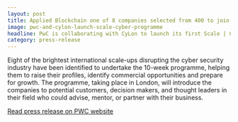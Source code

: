 ```yaml
---
layout: post
title: Applied Blockchain one of 8 companies selected from 400 to join PwC Scale | Cyber programme
image: pwc-and-cylon-launch-scale-cyber-programme
headline: PwC is collaborating with CyLon to launch its first Scale | Cyber programme to support high potential scale-up businesses focused on building a more secure and innovative digital economy.
category: press-release
---
```


<p class="post__content">Eight of the brightest international scale-ups disrupting the cyber security industry have been identified to undertake the 10-week programme, helping them to raise their profiles, identify commercial opportunities and prepare for growth. The programme, taking place in London, will introduce the companies to potential customers, decision makers, and thought leaders in their field who could advise, mentor, or partner with their business.</p>
<p class="post__content"><a href="https://www.pwc.co.uk/press-room/press-releases/scale-cyber-first-cohort.html" target="_blank" rel="noopener" class="button--underline">Read press release on PWC website</a></p>